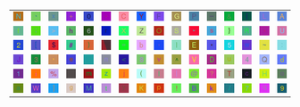 <table>
<tr>
<td><img src="4E.gif"></td>
<td><img src="60.gif"></td>
<td><img src="78.gif"></td>
<td><img src="2B.gif"></td>
<td><img src="30.gif"></td>
<td><img src="2D.gif"></td>
<td><img src="43.gif"></td>
<td><img src="59.gif"></td>
<td><img src="46.gif"></td>
<td><img src="47.gif"></td>
<td><img src="50.gif"></td>
<td><img src="5F.gif"></td>
<td><img src="26.gif"></td>
<td><img src="7B.gif"></td>
<td><img src="4C.gif"></td>
<td><img src="41.gif"></td>
</tr>
<tr>
<td><img src="66.gif"></td>
<td><img src="3B.gif"></td>
<td><img src="3E.gif"></td>
<td><img src="68.gif"></td>
<td><img src="36.gif"></td>
<td><img src="72.gif"></td>
<td><img src="58.gif"></td>
<td><img src="5A.gif"></td>
<td><img src="4F.gif"></td>
<td><img src="53.gif"></td>
<td><img src="22.gif"></td>
<td><img src="73.gif"></td>
<td><img src="7D.gif"></td>
<td><img src="52.gif"></td>
<td><img src="2E.gif"></td>
<td><img src="55.gif"></td>
</tr>
<tr>
<td><img src="32.gif"></td>
<td><img src="5B.gif"></td>
<td><img src="24.gif"></td>
<td><img src="23.gif"></td>
<td><img src="29.gif"></td>
<td><img src="gr3.gif"></td>
<td><img src="3D.gif"></td>
<td><img src="62.gif"></td>
<td><img src="2C.gif"></td>
<td><img src="6C.gif"></td>
<td><img src="45.gif"></td>
<td><img src="2A.gif"></td>
<td><img src="35.gif"></td>
<td><img src="77.gif"></td>
<td><img src="7E.gif"></td>
<td><img src="3A.gif"></td>
</tr>
<tr>
<td><img src="4A.gif"></td>
<td><img src="33.gif"></td>
<td><img src="27.gif"></td>
<td><img src="65.gif"></td>
<td><img src="gr2.gif"></td>
<td><img src="6E.gif"></td>
<td><img src="3C.gif"></td>
<td><img src="38.gif"></td>
<td><img src="76.gif"></td>
<td><img src="5E.gif"></td>
<td><img src="56.gif"></td>
<td><img src="44.gif"></td>
<td><img src="75.gif"></td>
<td><img src="34.gif"></td>
<td><img src="51.gif"></td>
<td><img src="64.gif"></td>
</tr>
<tr>
<td><img src="31.gif"></td>
<td><img src="69.gif"></td>
<td><img src="25.gif"></td>
<td><img src="gr1.gif"></td>
<td><img src="6D.gif"></td>
<td><img src="7A.gif"></td>
<td><img src="6A.gif"></td>
<td><img src="28.gif"></td>
<td><img src="49.gif"></td>
<td><img src="7C.gif"></td>
<td><img src="40.gif"></td>
<td><img src="3F.gif"></td>
<td><img src="54.gif"></td>
<td><img src="63.gif"></td>
<td><img src="48.gif"></td>
<td><img src="6F.gif"></td>
</tr>
<tr>
<td><img src="61.gif"></td>
<td><img src="57.gif"></td>
<td><img src="5D.gif"></td>
<td><img src="67.gif"></td>
<td><img src="4D.gif"></td>
<td><img src="74.gif"></td>
<td><img src="79.gif"></td>
<td><img src="4B.gif"></td>
<td><img src="70.gif"></td>
<td><img src="21.gif"></td>
<td><img src="42.gif"></td>
<td><img src="6B.gif"></td>
<td><img src="2F.gif"></td>
<td><img src="37.gif"></td>
<td><img src="71.gif"></td>
<td><img src="39.gif"></td>
</tr>
</table>
